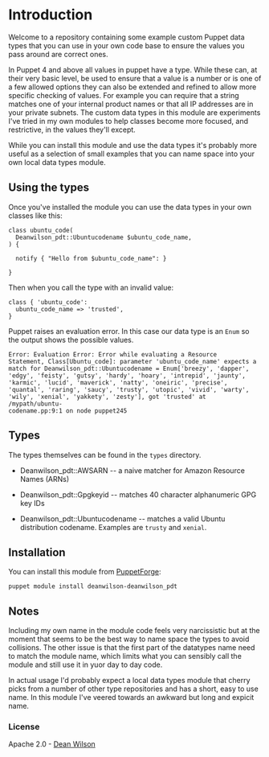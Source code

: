 # Introduction

Welcome to a repository containing some example custom Puppet data types
that you can use in your own code base to ensure the values you pass
around are correct ones.

In Puppet 4 and above all values in puppet have a type. While these can,
at their very basic level, be used to ensure that a value is a number or
is one of a few allowed options they can also be extended and refined to
allow more specific checking of values. For example you can require that
a string matches one of your internal product names or that all IP
addresses are in your private subnets. The custom data types in this
module are experiments I've tried in my own modules to help classes
become more focused, and restrictive, in the values they'll except.

While you can install this module and use the data types it's probably
more useful as a selection of small examples that you can name space
into your own local data types module.

## Using the types

Once you've installed the module you can use the data types in your own
classes like this:

    class ubuntu_code(
      Deanwilson_pdt::Ubuntucodename $ubuntu_code_name,
    ) {

      notify { "Hello from $ubuntu_code_name": }

    }

Then when you call the type with an invalid value:

    class { 'ubuntu_code':
      ubuntu_code_name => 'trusted',
    }

Puppet raises an evaluation error. In this case our data type is an `Enum` so
the output shows the possible values.

    Error: Evaluation Error: Error while evaluating a Resource
    Statement, Class[Ubuntu_code]: parameter 'ubuntu_code_name' expects a
    match for Deanwilson_pdt::Ubuntucodename = Enum['breezy', 'dapper',
    'edgy', 'feisty', 'gutsy', 'hardy', 'hoary', 'intrepid', 'jaunty',
    'karmic', 'lucid', 'maverick', 'natty', 'oneiric', 'precise',
    'quantal', 'raring', 'saucy', 'trusty', 'utopic', 'vivid', 'warty',
    'wily', 'xenial', 'yakkety', 'zesty'], got 'trusted' at /mypath/ubuntu-
    codename.pp:9:1 on node puppet245


## Types

The types themselves can be found in the `types` directory.

 * Deanwilson_pdt::AWSARN -- a naive matcher for Amazon Resource Names (ARNs)

 * Deanwilson_pdt::Gpgkeyid -- matches 40 character alphanumeric GPG key IDs

 * Deanwilson_pdt::Ubuntucodename -- matches a valid Ubuntu distribution
     codename. Examples are `trusty` and `xenial`.

## Installation

You can install this module from [PuppetForge](https://forge.puppet.com/):

    puppet module install deanwilson-deanwilson_pdt

## Notes

Including my own name in the module code feels very narcissistic but at
the moment that seems to be the best way to name space the types to
avoid collisions. The other issue is that the first part of the
datatypes name need to match the module name, which limits what you can
sensibly call the module and still use it in yuor day to day code.

In actual usage I'd probably expect a local data types module that cherry picks
from a number of other type repositories and has a short, easy to use name. In
this module I've veered towards an awkward but long and expicit name.

### License

Apache 2.0 - [Dean Wilson](https://www.unixdaemon.net)

